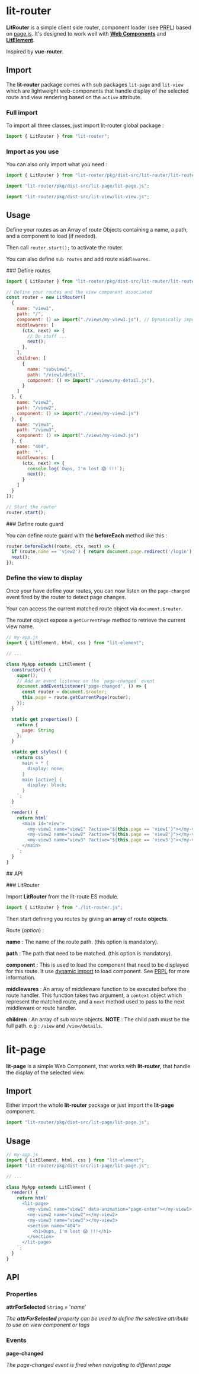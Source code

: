 # lit-router
**LitRouter** is a simple client side router, component loader (see [PRPL](https://developers.google.com/web/fundamentals/performance/prpl-pattern/)) based on [page.js](https://github.com/visionmedia/page.js). It's designed to work well with [**Web Components**](https://developer.mozilla.org/en-US/docs/Web/Web_Components) and [**LitElement**](https://lit-element.polymer-project.org).

Inspired by **vue-router**.

## Import

The **lit-router** package comes with sub packages `lit-page` and `lit-view` which are lightweight web-components that handle display of the selected route and view rendering based on the `active` attribute.

### Full import

To import all three classes, just import  lit-router global package :

```javascript
import { LitRouter } from "lit-router";
```



### Import as you use

You can also only import what you need :

```javascript
import { LitRouter } from "lit-router/pkg/dist-src/lit-router/lit-router.js";
```

```javascript
import "lit-router/pkg/dist-src/lit-page/lit-page.js";
```

```javascript
import "lit-router/pkg/dist-src/lit-view/lit-view.js";
```



## Usage

Define your routes as an Array of route Objects containing a name, a path, and a component to load (if needed).

Then call `router.start();` to activate the router.

You can also define `sub routes` and add route `middlewares`.



### Define routes

```javascript
import { LitRouter } from "lit-router/pkg/dist-src/lit-router/lit-router.js";

// Define your routes and the view component associated
const router = new LitRouter([
  {
    name: "view1",
    path: "/",
    component: () => import("./views/my-view1.js"), // Dynamically import component
    middlewares: [
      (ctx, next) => {
        // Do stuff ...
        next();
      },
    ],
    children: [
      {
        name: "subview1",
        path: "/view1/detail",
        component: () => import("./views/my-detail.js"),
      }
    ]
  }, {
    name: "view2",
    path: "/view2",
    component: () => import("./views/my-view2.js")
  }, {
    name: "view3",
    path: "/view3",
    component: () => import("./views/my-view3.js")
  }, {
    name: "404",
    path: '*',
    middlewares: [
      (ctx, next) => {
        console.log(`Oups, I'm lost 😱 !!!`);
        next();
      }
    ]
  }
]);

// Start the router
router.start();
```



### Define route guard

You can define route guard with the **beforeEach** method like this :

```javascript
router.beforeEach((route, ctx, next) => {
  if (route.name == 'view2') { return document.page.redirect('/login'); }
  next();
});
```



### Define the view to display

Once your have define your routes, you can now listen on the `page-changed` event fired by the router to detect page changes.

Your can access the current matched route object via `document.$router`.

The router object expose a `getCurrentPage` method to retrieve the current view name. 

```javascript
// my-app.js
import { LitElement, html, css } from "lit-element";

// ...

class MyApp extends LitElement {
  constructor() {
    super();
    // Add an event listener on the `page-changed` event
    document.addEventListener('page-changed', () => {
      const router = document.$router;
      this.page = route.getCurrentPage(router);
    });
  }

  static get properties() {
    return {
      page: String
    };
  }

  static get styles() {
    return css`
      main > * {
        display: none;
      }
      main [active] {
        display: block;
      }
    `;
  } 

  render() {
  	return html`
      <main id="view">
        <my-view1 name="view1" ?active="${this.page == 'view1'}"></my-view1>
        <my-view2 name="view2" ?active="${this.page == 'view2'}"></my-view2>
        <my-view3 name="view3" ?active="${this.page == 'view3'}"></my-view3>
      </main>
	`;
  }
}
```



## API

### LitRouter

Import **LitRouter** from the lit-route ES module.

```javascript
import { LitRouter } from "./lit-router.js";
```

Then start defining you routes by giving an **array** of route **objects**.

Route (*option*) :

**name** : The name of the route path. (this option is mandatory).

**path** : The path that need to be matched. (this option is mandatory).

**component** : This is used to load the component that need to be displayed for this route. It use [dynamic import](https://developer.mozilla.org/en-US/docs/Web/JavaScript/Reference/Statements/import#Dynamic_Imports) to load component. See [PRPL](https://developers.google.com/web/fundamentals/performance/prpl-pattern/) for more information. 

**middlewares** : An array of middleware function to be executed before the route handler. This function takes two argument, a `context` object which represent the matched route, and a `next` method used to pass to the next middleware or route handler.

**children** : An array of sub route objects.
**NOTE**  : The child path must be the full path. e.g : `/view` and `/view/details`.



# lit-page

**lit-page** is a simple Web Component, that works with **lit-router**, that handle the display of the selected view.

## Import

Either import the whole **lit-router** package or just import the **lit-page** component.

```javascript
import "lit-router/pkg/dist-src/lit-page/lit-page.js";
```



## Usage

```javascript
// my-app.js
import { LitElement, html, css } from "lit-element";
import "lit-router/pkg/dist-src/lit-page/lit-page.js";

// ...

class MyApp extends LitElement {
  render() {
  	return html`
      <lit-page>
        <my-view1 name="view1" data-animation="page-enter"></my-view1>
        <my-view2 name="view2"></my-view2>
        <my-view3 name="view3"></my-view3>
        <section name="404">
          <h1>Oups, I'm lost 😱 !!!</h1>
        </section>
      </lit-page>
	`;
  }
}
```



## API

### Properties

**attrForSelected**		`String`	= 	'*name*'

*The **attrForSelected** property can be used to define the selective attribute to use on view component or tags* 

### Events

**page-changed**

*The page-changed event is fired when navigating to different page*

